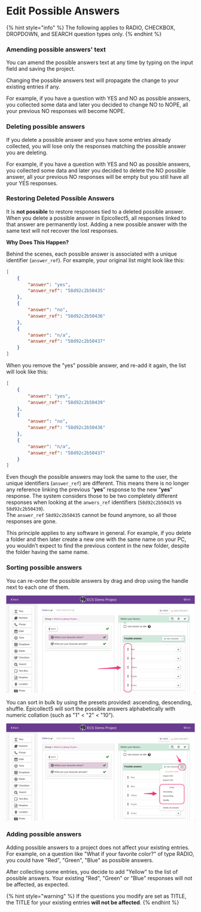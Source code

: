 # Edit Possible Answers

{% hint style="info" %}
The following applies to RADIO, CHECKBOX, DROPDOWN, and SEARCH question types only.
{% endhint %}

### Amending possible answers' text

You can amend the possible answers text at any time by typing on the input field and saving the project.

Changing the possible answers text will propagate the change to your existing entries if any.

For example, if you have a question with YES and NO as possible answers, you collected some data and later you decided to change NO to NOPE, all your previous NO responses will become NOPE.

### Deleting possible answers

If you delete a possible answer and you have some entries already collected, you will lose only the responses matching the possible answer you are deleting.

For example, if you have a question with YES and NO as possible answers, you collected some data and later you decided to delete the NO possible answer, all your previous NO responses will be empty but you still have all your YES responses.

### Restoring Deleted Possible Answers

It is **not possible** to restore responses tied to a deleted possible answer. When you delete a possible answer in Epicollect5, all responses linked to that answer are permanently lost. Adding a new possible answer with the same text will not recover the lost responses.

**Why Does This Happen?**&#x20;

Behind the scenes, each possible answer is associated with a unique identifier (`answer_ref`). For example, your original list might look like this:

```json
[
    {
        "answer": "yes",
        "answer_ref": "58d92c2b50435"
    },
    {
        "answer": "no",
        "answer_ref": "58d92c2b50436"
    },
    {
        "answer": "n/a",
        "answer_ref": "58d92c2b50437"
    }
]
```

When you remove the "yes" possible answer, and re-add it again, the list will look like this:

```json
[
    {
        "answer": "yes",
        "answer_ref": "58d92c2b50439"
    },
    {
        "answer": "no",
        "answer_ref": "58d92c2b50436"
    },
    {
        "answer": "n/a",
        "answer_ref": "58d92c2b50437"
    }
]

```

Even though the possible answers may look the same to the user, the unique identifiers (`answer_ref`) are different. This means there is no longer any reference linking the previous “**yes**” response to the new “**yes**” response. The system considers those to be two completely different responses when looking at the `anwers_ref` identifiers (`58d92c2b50435` vs `58d92c2b50439`).\
The `answer_ref` `58d92c2b50435` cannot be found anymore, so all those responses are gone.

This principle applies to any software in general. For example, if you delete a folder and then later create a new one with the same name on your PC, you wouldn’t expect to find the previous content in the new folder, despite the folder having the same name.

### Sorting possible answers

You can re-order the possible answers by drag and drop using the handle next to each one of them.

![](../.gitbook/assets/edit-possible-answers-1.jpg)

You can sort in bulk by using the presets provided: ascending, descending, shuffle. Epicollect5 will sort the possible answers alphabetically with numeric collation (such as "1" < "2" < "10").

![](../.gitbook/assets/edit-possible-answers-2.jpg)

### Adding possible answers

Adding possible answers to a project does not affect your existing entries. For example, on a question like "What if your favorite color?" of type RADIO, you could have "Red", "Green", "Blue" as possible answers.

After collecting some entries, you decide to add "Yellow" to the list of possible answers. Your existing "Red", "Green" or "Blue" responses will not be affected, as expected.

{% hint style="warning" %}
If the questions you modify are set as TITLE, the TITLE for your existing entries **will not be affected**.
{% endhint %}
